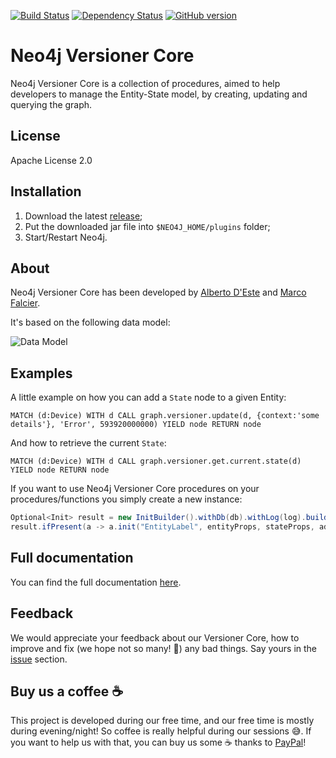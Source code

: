 [![Build Status](https://travis-ci.org/h-omer/neo4j-versioner-core.svg?branch=master)](https://travis-ci.org/h-omer/neo4j-versioner-core)
[![Dependency Status](https://www.versioneye.com/user/projects/593a42a03601b10036e095b7/badge.svg?style=flat-square)](https://www.versioneye.com/user/projects/593a42a03601b10036e095b7)
[![GitHub version](https://badge.fury.io/gh/h-omer%2Fneo4j-versioner-core.svg)](https://badge.fury.io/gh/h-omer%2Fneo4j-versioner-core)

# Neo4j Versioner Core

Neo4j Versioner Core is a collection of procedures, aimed to help developers to manage the Entity-State model, by creating, updating and querying the graph.

## License

Apache License 2.0

## Installation

1. Download the latest [release](https://github.com/h-omer/neo4j-versioner-core/releases);
2. Put the downloaded jar file into `$NEO4J_HOME/plugins` folder;
3. Start/Restart Neo4j.

## About

Neo4j Versioner Core has been developed by [Alberto D'Este](https://github.com/albertodeste) and [Marco Falcier](https://github.com/mfalcier).

It's based on the following data model: 

![Data Model](https://raw.githubusercontent.com/h-omer/neo4j-versioner-core/master/docs/images/data-model.png)

## Examples

A little example on how you can add a `State` node to a given Entity:

```cypher
MATCH (d:Device) WITH d CALL graph.versioner.update(d, {context:'some details'}, 'Error', 593920000000) YIELD node RETURN node
```

And how to retrieve the current `State`:

```cypher
MATCH (d:Device) WITH d CALL graph.versioner.get.current.state(d) YIELD node RETURN node
```

If you want to use Neo4j Versioner Core procedures on your procedures/functions you simply create a new instance:

```java
Optional<Init> result = new InitBuilder().withDb(db).withLog(log).build();
result.ifPresent(a -> a.init("EntityLabel", entityProps, stateProps, additionalLabel, date));
```

## Full documentation

You can find the full documentation [here](https://h-omer.github.io/neo4j-versioner-core/).

## Feedback

We would appreciate your feedback about our Versioner Core, how to improve and fix (we hope not so many! :see_no_evil:) any bad things. Say yours in the [issue](https://github.com/h-omer/neo4j-versioner-core/issues) section.

## Buy us a coffee :coffee:

This project is developed during our free time, and our free time is mostly during evening/night! So coffee is really helpful during our sessions :sweat_smile:. If you want to help us with that, you can buy us some :coffee: thanks to [PayPal](https://www.paypal.me/mfalcier/2)!
